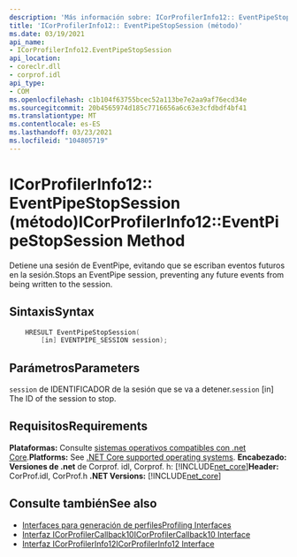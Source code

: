 ```yaml
---
description: 'Más información sobre: ICorProfilerInfo12:: EventPipeStopSession (método)'
title: 'ICorProfilerInfo12:: EventPipeStopSession (método)'
ms.date: 03/19/2021
api_name:
- ICorProfilerInfo12.EventPipeStopSession
api_location:
- coreclr.dll
- corprof.idl
api_type:
- COM
ms.openlocfilehash: c1b104f63755bcec52a113be7e2aa9af76ecd34e
ms.sourcegitcommit: 20b4565974d185c7716656a6c63e3cfdbdf4bf41
ms.translationtype: MT
ms.contentlocale: es-ES
ms.lasthandoff: 03/23/2021
ms.locfileid: "104805719"
---
```

# <a name="icorprofilerinfo12eventpipestopsession-method"></a><span data-ttu-id="cabb7-103">ICorProfilerInfo12:: EventPipeStopSession (método)</span><span class="sxs-lookup"><span data-stu-id="cabb7-103">ICorProfilerInfo12::EventPipeStopSession Method</span></span>

<span data-ttu-id="cabb7-104">Detiene una sesión de EventPipe, evitando que se escriban eventos futuros en la sesión.</span><span class="sxs-lookup"><span data-stu-id="cabb7-104">Stops an EventPipe session, preventing any future events from being written to the session.</span></span>
  
## <a name="syntax"></a><span data-ttu-id="cabb7-105">Sintaxis</span><span class="sxs-lookup"><span data-stu-id="cabb7-105">Syntax</span></span>  
  
```cpp  
    HRESULT EventPipeStopSession(
        [in] EVENTPIPE_SESSION session);
```  
  
## <a name="parameters"></a><span data-ttu-id="cabb7-106">Parámetros</span><span class="sxs-lookup"><span data-stu-id="cabb7-106">Parameters</span></span>

<span data-ttu-id="cabb7-107">`session` de IDENTIFICADOR de la sesión que se va a detener.</span><span class="sxs-lookup"><span data-stu-id="cabb7-107">`session` [in] The ID of the session to stop.</span></span>

## <a name="requirements"></a><span data-ttu-id="cabb7-108">Requisitos</span><span class="sxs-lookup"><span data-stu-id="cabb7-108">Requirements</span></span>  

<span data-ttu-id="cabb7-109">**Plataformas:** Consulte [sistemas operativos compatibles con .net Core](../../../core/install/windows.md?pivots=os-windows).</span><span class="sxs-lookup"><span data-stu-id="cabb7-109">**Platforms:** See [.NET Core supported operating systems](../../../core/install/windows.md?pivots=os-windows).</span></span>
<span data-ttu-id="cabb7-110">**Encabezado:** **Versiones de .net** de Corprof. idl, Corprof. h: [!INCLUDE[net_core](../../../../includes/net-core-50-md.md)]</span><span class="sxs-lookup"><span data-stu-id="cabb7-110">**Header:** CorProf.idl, CorProf.h **.NET Versions:** [!INCLUDE[net_core](../../../../includes/net-core-50-md.md)]</span></span>
  
## <a name="see-also"></a><span data-ttu-id="cabb7-111">Consulte también</span><span class="sxs-lookup"><span data-stu-id="cabb7-111">See also</span></span>

- [<span data-ttu-id="cabb7-112">Interfaces para generación de perfiles</span><span class="sxs-lookup"><span data-stu-id="cabb7-112">Profiling Interfaces</span></span>](profiling-interfaces.md)
- [<span data-ttu-id="cabb7-113">Interfaz ICorProfilerCallback10</span><span class="sxs-lookup"><span data-stu-id="cabb7-113">ICorProfilerCallback10 Interface</span></span>](icorprofilercallback10-interface.md)
- [<span data-ttu-id="cabb7-114">Interfaz ICorProfilerInfo12</span><span class="sxs-lookup"><span data-stu-id="cabb7-114">ICorProfilerInfo12 Interface</span></span>](icorprofilerinfo12-interface.md)
